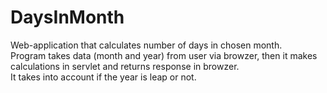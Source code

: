 # DaysInMonth
Web-application that calculates number of days in chosen month.<br>
Program takes data (month and year) from user via browzer, then it makes calculations in servlet and returns response in browzer. <br>
It takes into account if the year is leap or not.
